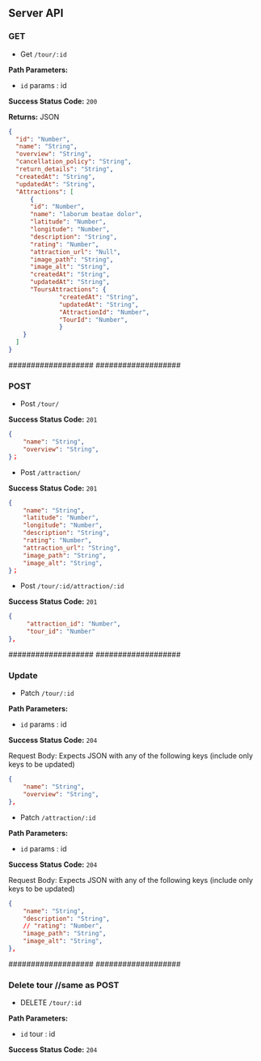 ##  Server API

### GET 
- Get `/tour/:id`

**Path Parameters:**

-   `id` params : id

**Success Status Code:** `200`

**Returns:** JSON
```json
{
  "id": "Number",
  "name": "String",
  "overview": "String",
  "cancellation_policy": "String",
  "return_details": "String",
  "createdAt": "String",
  "updatedAt": "String",
  "Attractions": [
      {
      "id": "Number",
      "name": "laborum beatae dolor",
      "latitude": "Number",
      "longitude": "Number",
      "description": "String",
      "rating": "Number",
      "attraction_url": "Null",
      "image_path": "String",
      "image_alt": "String",
      "createdAt": "String",
      "updatedAt": "String",
      "ToursAttractions": {
              "createdAt": "String",
              "updatedAt": "String",
              "AttractionId": "Number",
              "TourId": "Number",
              }
    }
  ]
}
```


###################
###################


### POST 
- Post `/tour/`

**Success Status Code:** `201`

```json
{
    "name": "String",
    "overview": "String",
}；
```


- Post `/attraction/`

**Success Status Code:** `201`

```json
{   
    "name": "String",
    "latitude": "Number",
    "longitude": "Number",
    "description": "String",
    "rating": "Number",
    "attraction_url": "String",
    "image_path": "String",
    "image_alt": "String",
}；
```


- Post `/tour/:id/attraction/:id`

**Success Status Code:** `201`

```json
{
     "attraction_id": "Number",
     "tour_id": "Number"
},
```


###################
###################



### Update 
- Patch `/tour/:id`

**Path Parameters:**

-   `id` params : id

**Success Status Code:** `204`

Request Body: Expects JSON with any of the following keys (include only keys to be updated)

```json
{
    "name": "String",
    "overview": "String",
},
```


- Patch `/attraction/:id`

**Path Parameters:**

-   `id` params : id

**Success Status Code:** `204`

Request Body: Expects JSON with any of the following keys (include only keys to be updated)

```json
{   
    "name": "String",
    "description": "String",
    // "rating": "Number",
    "image_path": "String",
    "image_alt": "String",
},
```


###################
###################


### Delete tour  //same as POST 
- DELETE `/tour/:id`

**Path Parameters:**

- `id` tour : id

**Success Status Code:** `204`



<!-- - DELETE `/attractions/:id`

**Path Parameters:**

- `id` tour : id

**Success Status Code:** `204` -->



<!-- - DELETE `/tour/:tour_id/tourAttraction/:attraction_id`

**Path Parameters:**

- `id` tour : id

**Success Status Code:** `204` -->

